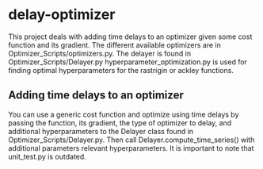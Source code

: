 # delay-optimizer
This project deals with adding time delays to an optimizer given some cost function and its gradient.
The different available optimizers are in Optimizer_Scripts/optimizers.py.
The delayer is found in Optimizer_Scripts/Delayer.py
hyperparameter_optimization.py is used for finding optimal hyperparameters for the rastrigin or ackley functions.
## Adding time delays to an optimizer
You can use a generic cost function and optimize using time delays by passing the function, its gradient, the type of optimizer to delay, and additional hyperparameters to the Delayer class found in Optimizer_Scripts/Delayer.py.
Then call Delayer.compute_time_series() with additional parameters relevant hyperparameters.
It is important to note that unit_test.py is outdated.
